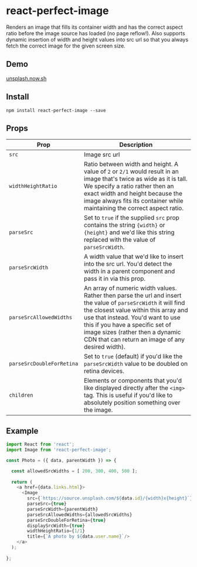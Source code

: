 # react-perfect-image
Renders an image that fills its container width and has the correct aspect ratio before the image source has loaded (no page reflow!). Also supports dynamic insertion of width and height values into src url so that you always fetch the correct image for the given screen size.

## Demo
<a href="https://unsplash.now.sh">unsplash.now.sh</a>

## Install
`npm install react-perfect-image --save`

## Props

Prop                       |    Description
---------------------------|----------------
`src`                      | Image src url
`widthHeightRatio`         | Ratio between width and height. A value of `2` or `2/1` would result in an image that's twice as wide as it is tall. We specify a ratio rather then an exact width and height because the image always fits its container while maintaining the correct aspect ratio.
`parseSrc`                 | Set to `true` if the supplied `src` prop contains the string `{width}` or `{height}` and we'd like this string replaced with the value of `parseSrcWidth`.
`parseSrcWidth`              | A width value that we'd like to insert into the src url. You'd detect the width in a parent component and pass it in via this prop.
`parseSrcAllowedWidths`           | An array of numeric width values. Rather then parse the url and insert the value of `parseSrcWidth` it will find the closest value within this array and use that instead. You'd want to use this if you have a specific set of image sizes (rather then a dynamic CDN that can return an image of any desired width).
`parseSrcDoubleForRetina`              | Set to `true` (default) if you'd like the `parseSrcWidth` value to be doubled on retina devices.
`children`                    | Elements or components that you'd like displayed directly after the `<img>` tag. This is useful if you'd like to absolutely position something over the image.

## Example
```js
import React from 'react';
import Image from 'react-perfect-image';

const Photo = ({ data, parentWidth }) => {

  const allowedSrcWidths = [ 200, 300, 400, 500 ];
 
  return (
    <a href={data.links.html}>
      <Image 
        src={`https://source.unsplash.com/${data.id}/{width}x{height}`} 
        parseSrc={true} 
        parseSrcWidth={parentWidth} 
        parseSrcAllowedWidths={allowedSrcWidths} 
        parseSrcDoubleForRetina={true}
        displaySrcWidth={true}
        widthHeightRatio={1/1}
        title={`A photo by ${data.user.name}`/>
    </a>
  );
  
};
```
